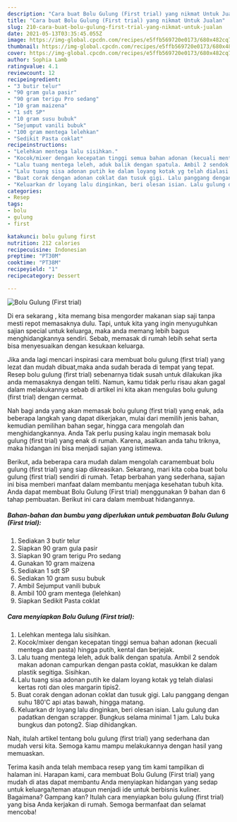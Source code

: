 ```yaml
---
description: "Cara buat Bolu Gulung (First trial) yang nikmat Untuk Jualan"
title: "Cara buat Bolu Gulung (First trial) yang nikmat Untuk Jualan"
slug: 210-cara-buat-bolu-gulung-first-trial-yang-nikmat-untuk-jualan
date: 2021-05-13T03:35:45.055Z
image: https://img-global.cpcdn.com/recipes/e5ffb569720e0173/680x482cq70/bolu-gulung-first-trial-foto-resep-utama.jpg
thumbnail: https://img-global.cpcdn.com/recipes/e5ffb569720e0173/680x482cq70/bolu-gulung-first-trial-foto-resep-utama.jpg
cover: https://img-global.cpcdn.com/recipes/e5ffb569720e0173/680x482cq70/bolu-gulung-first-trial-foto-resep-utama.jpg
author: Sophia Lamb
ratingvalue: 4.1
reviewcount: 12
recipeingredient:
- "3 butir telur"
- "90 gram gula pasir"
- "90 gram terigu Pro sedang"
- "10 gram maizena"
- "1 sdt SP"
- "10 gram susu bubuk"
- "Sejumput vanili bubuk"
- "100 gram mentega lelehkan"
- "Sedikit Pasta coklat"
recipeinstructions:
- "Lelehkan mentega lalu sisihkan."
- "Kocok/mixer dengan kecepatan tinggi semua bahan adonan (kecuali mentega dan pasta) hingga putih, kental dan berjejak."
- "Lalu tuang mentega leleh, aduk balik dengan spatula. Ambil 2 sendok makan adonan campurkan dengan pasta coklat, masukkan ke dalam plastik segitiga. Sisihkan."
- "Lalu tuang sisa adonan putih ke dalam loyang kotak yg telah dialasi kertas roti dan oles margarin tipis2."
- "Buat corak dengan adonan coklat dan tusuk gigi. Lalu panggang dengan suhu 180&#39;C api atas bawah, hingga matang."
- "Keluarkan dr loyang lalu dinginkan, beri olesan isian. Lalu gulung dan padatkan dengan scrapper. Bungkus selama minimal 1 jam. Lalu buka bungkus dan potong2. Siap dihidangkan."
categories:
- Resep
tags:
- bolu
- gulung
- first

katakunci: bolu gulung first 
nutrition: 212 calories
recipecuisine: Indonesian
preptime: "PT30M"
cooktime: "PT38M"
recipeyield: "1"
recipecategory: Dessert

---
```



![Bolu Gulung (First trial)](https://img-global.cpcdn.com/recipes/e5ffb569720e0173/680x482cq70/bolu-gulung-first-trial-foto-resep-utama.jpg)

Di era  sekarang , kita memang bisa mengorder makanan siap saji tanpa mesti repot memasaknya dulu. Tapi, untuk kita yang ingin menyuguhkan sajian special untuk keluarga, maka anda memang lebih bagus menghidangkannya sendiri. Sebab, memasak di rumah lebih sehat serta bisa menyesuaikan dengan kesukaan keluarga.

Jika anda lagi mencari inspirasi cara membuat bolu gulung (first trial) yang lezat dan mudah dibuat,maka anda sudah berada di tempat yang tepat. Resep bolu gulung (first trial)  sebenarnya tidak susah untuk dilakukan jika anda memasaknya dengan teliti. Namun, kamu tidak perlu risau akan gagal dalam melakukannya 
sebab di artikel ini kita akan mengulas bolu gulung (first trial) dengan cermat.  



Nah bagi anda yang akan memasak bolu gulung (first trial) yang enak, ada beberapa langkah yang dapat dikerjakan, mulai dari memilih jenis bahan, kemudian pemilihan bahan segar, hingga cara mengolah dan menghidangkannya. Anda Tak perlu pusing kalau ingin memasak bolu gulung (first trial) yang enak di rumah. Karena, asalkan anda  tahu triknya, maka hidangan ini bisa menjadi sajian yang istimewa.

Berikut, ada beberapa cara mudah dalam mengolah caramembuat bolu gulung (first trial) yang siap dikreasikan. Sekarang, mari kita coba buat bolu gulung (first trial) sendiri di rumah. Tetap berbahan yang sederhana, sajian ini bisa memberi manfaat dalam membantu menjaga kesehatan tubuh kita. Anda dapat membuat Bolu Gulung (First trial) menggunakan 9 bahan dan 6 tahap pembuatan. Berikut ini cara dalam membuat hidangannya.

<!--inarticleads1-->

##### Bahan-bahan dan bumbu yang diperlukan untuk pembuatan Bolu Gulung (First trial):

1. Sediakan 3 butir telur
1. Siapkan 90 gram gula pasir
1. Siapkan 90 gram terigu Pro sedang
1. Gunakan 10 gram maizena
1. Sediakan 1 sdt SP
1. Sediakan 10 gram susu bubuk
1. Ambil Sejumput vanili bubuk
1. Ambil 100 gram mentega (lelehkan)
1. Siapkan Sedikit Pasta coklat




<!--inarticleads2-->

##### Cara menyiapkan Bolu Gulung (First trial):

1. Lelehkan mentega lalu sisihkan.
1. Kocok/mixer dengan kecepatan tinggi semua bahan adonan (kecuali mentega dan pasta) hingga putih, kental dan berjejak.
1. Lalu tuang mentega leleh, aduk balik dengan spatula. Ambil 2 sendok makan adonan campurkan dengan pasta coklat, masukkan ke dalam plastik segitiga. Sisihkan.
1. Lalu tuang sisa adonan putih ke dalam loyang kotak yg telah dialasi kertas roti dan oles margarin tipis2.
1. Buat corak dengan adonan coklat dan tusuk gigi. Lalu panggang dengan suhu 180&#39;C api atas bawah, hingga matang.
1. Keluarkan dr loyang lalu dinginkan, beri olesan isian. Lalu gulung dan padatkan dengan scrapper. Bungkus selama minimal 1 jam. Lalu buka bungkus dan potong2. Siap dihidangkan.




Nah, itulah artikel tentang  bolu gulung (first trial)  yang sederhana dan mudah versi kita. Semoga kamu mampu melakukannya dengan hasil yang memuaskan. 

Terima kasih anda telah membaca resep yang tim kami tampilkan di halaman ini. Harapan kami, cara membuat  Bolu Gulung (First trial) yang mudah di atas dapat membantu Anda menyiapkan hidangan yang sedap untuk keluarga/teman ataupun menjadi ide untuk berbisnis kuliner. Bagaimana? Gampang kan? Itulah cara menyiapkan bolu gulung (first trial) yang bisa Anda kerjakan di rumah. Semoga bermanfaat dan selamat mencoba!

